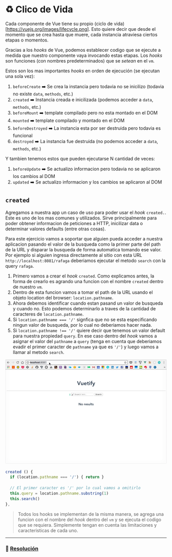 # ♻️ Clico de Vida

Cada componente de Vue tiene su propio (ciclo de vida)[https://vuejs.org/images/lifecycle.png]. Esto quiere decir que desde el momento que se crea hasta que muere, cada instancia atraviesa ciertos etapas o momentos.

Gracias a los *hooks* de Vue, podemos establecer codigo que se ejecute a medida que nuestro componente vaya invocando estas etapas. Los *hooks* son funciones (con nombres predeterminados) que se *setean* en el `vm`.

Estos son los mas importantes *hooks* en orden de ejecución (se ejecutan una sola vez):

1. `beforeCreate` ➡️ Se crea la instancia pero todavia no se inicilizo (todavia no existe `data`, `methods`, etc.)
2. `created` ➡️ Instancia creada e inicilizada (podemos acceder a `data`, `methods`, etc.)
3. `beforeMount` ➡️ template compilado pero no esta montado en el DOM
4. `mounted` ➡️ template compilado y montado en el DOM
5. `beforeDestroyed` ➡️ La instancia esta por ser destruida pero todavia es funcional
6. `destroyed` ➡️ La instancia fue destruida (no podemos acceder a `data`, `methods`, etc.)

Y tambien tenemos estos que pueden ejecutarse N cantidad de veces:

1. `beforeUpdate` ➡️ Se actualizo informacion pero todavia no se aplicaron los cambios al DOM
2. `updated` ➡️ Se actualizo informacion y los cambios se aplicaron al DOM


## `created`

Agregamos a nuestra app un caso de uso para poder usar el *hook* `created.`. Este es uno de los mas comunes y utilizados. Sirve principalmente para poder obtener informacion de peticiones a HTTP, inicilizar data o determinar valores defaults (entre otras cosas).

Para este ejercicio vamos a soportar que alguien pueda acceder a nuestra aplicacion pasando el valor de la busqueda como la primer parte del path de la URL y disparar la busqueda de forma automatica tomando ese valor. Por ejemplo si alguien ingresa directamente al sitio con esta URL `http://localhost:8081/rafaga` deberiamos ejecutar el metodo `search` con la query `rafaga`.

1. Primero vamos a crear el *hook* `created`. Como explicamos antes, la forma de crearlo es agrando una funcion con el nombre `created` dentro de nuestro `vm`.
2. Dentro de esta funcion vamos a tomar el path de la URL usando el objeto location del browser: `location.pathname`.
3. Ahora debemos identificar cuando estan pasand un valor de busqueda y cuando no. Esto podemos determinarlo a traves de la cantidad de caracteres de `location.pathname`.
  1. Si `location.pathname === '/'` signfica que no se esta especificando ningun valor de busqueda, por lo cual no deberiamos hacer nada.
  2. Si `location.pathname !== '/'` quiere decir que tenemos un valor default para nuestra propiedad `query`. En ese caso dentro del *hook* vamos a asignar el valor del `pathname` a `query` (tenga en cuenta que deberiamos evadir el primer caracter de `pathname` ya que es `'/'`) y luego vamos a llamar al metodo `search`.

  ![13](../img/13.gif)


  ```javascript
  created () {
    if (location.pathname === '/') { return }

    // El primer caracter es '/' por lo cual vamos a omitirlo
    this.query = location.pathname.substring(1)
    this.search()
  },
  ```

> Todos los hooks se implementan de la misma manera, se agrega una funcion con el nombre del *hook* dentro del `vm` y se ejecuta el codigo que se requiera. Simplemente tengan en cuenta las limitaciones y caracteristicas de cada uno.

___
### 📝 [Resolución](https://github.com/ianaya89/vuetify/blob/ex-13/src/services/spotify.js)

